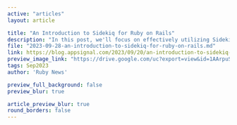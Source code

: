 ```yaml
---
active: "articles"
layout: article

title: "An Introduction to Sidekiq for Ruby on Rails"
description: "In this post, we'll focus on effectively utilizing Sidekiq to manage and process background jobs."
file: "2023-09-28-an-introduction-to-sidekiq-for-ruby-on-rails.md"
link: https://blog.appsignal.com/2023/09/20/an-introduction-to-sidekiq-for-ruby-on-rails.html
preview_image_link: "https://drive.google.com/uc?export=view&id=1AArpuSYegAruhD2V-sooqc6-Z6uIsfbz"
tags: Sep2023
author: 'Ruby News'

preview_full_background: false
preview_blur: true

article_preview_blur: true
round_borders: false
---
```

